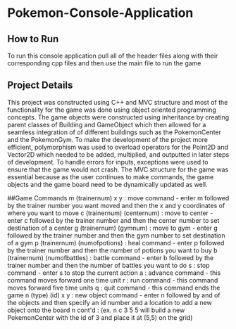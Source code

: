 # Pokemon-Console-Application

## How to Run
To run this console application pull all of the header files along with their corresponding cpp files and then use the main file to run the game

## Project Details
This project was constructed using C++ and MVC structure and most of the functionality for the game was done using object oriented programming concepts. The game objects were constructed using inheritance by creating parent classes of Building and GameObject which then allowed for a seamless integration of of different buildings such as the PokemonCenter and the PokemonGym. To make the development of the project more efficient, polymorphism was used to overload operators for the Point2D and Vector2D which needed to be added, multiplied, and outputted in later steps of development. To handle errors for inputs, exceptions were used to ensure that the game would not crash. The MVC structure for the game was essential because as the user continues to make commands, the game objects and the game board need to be dynamically updated as well.

##Game Commands
m (trainernum) x y : move command - enter m followed by the trainer number you want moved and then the x and y coordinates of where you want to move
c (trainernum) (centernum) : move to center - enter c followed by the trainer number and then the center number to set destination of a center
g (trainernum) (gymnum) : move to gym - enter g followed by the trainer number and then the gym number to set destination of a gym
p (trainernum) (numofpotions) : heal command - enter p followed by the trainer number and then the number of potions you want to buy
b (trainernum) (numofbattles) : battle command - enter b followed by the trainer number and then the number of battles you want to do
s : stop command - enter s to stop the current action
a : advance command - this command moves forward one time unit
r : run command - this command moves forward five time units
q : quit command - this command ends the game
n (type) (id) x y : new object command - enter n followed by and of the objects and then specify an id number and a location to add a new object onto the board
n cont'd : (ex. n c 3 5 5 will build a new PokemonCenter with the id of 3 and place it at (5,5) on the grid)



